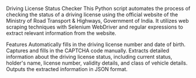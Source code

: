 Driving License Status Checker
This Python script automates the process of checking the status of a driving license using the official website of the Ministry of Road Transport & Highways, Government of India. It utilizes web scraping techniques with Selenium WebDriver and regular expressions to extract relevant information from the website.

Features
Automatically fills in the driving license number and date of birth.
Captures and fills in the CAPTCHA code manually.
Extracts detailed information about the driving license status, including current status, holder's name, license number, validity details, and class of vehicle details.
Outputs the extracted information in JSON format.
